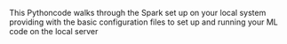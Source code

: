 This Pythoncode walks through the Spark set up on your local system providing with the basic configuration files to set up and running your ML code on the local server
